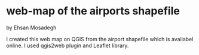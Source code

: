 # web-map of the airports shapefile
by Ehsan Mosadegh


I created this web map on QGIS from the airport shapefile which is availabel online. I used qgis2web plugin and Leaflet library.
